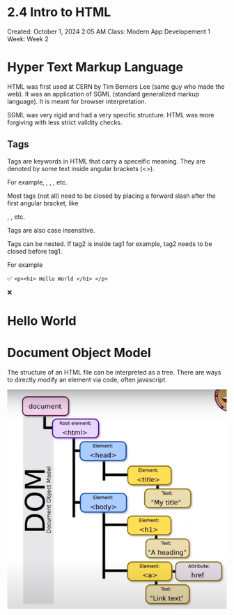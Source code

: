 # 2.4 Intro to HTML

Created: October 1, 2024 2:05 AM
Class: Modern App Developement 1
Week: Week 2

# Hyper Text Markup Language

HTML was first used at CERN by Tim Berners Lee (same guy who made the web). It was an application of SGML (standard generalized markup language). It is meant for browser interpretation.

SGML was very rigid and had a very specific structure. HTML was more forgiving with less strict validity checks.

## Tags

Tags are keywords in HTML that carry a speceific meaning. They are denoted by some text inside angular brackets (<>).

For example, <html>, <head>, <body>, etc.

Most tags (not all) need to be closed by placing a forward slash after the first angular bracket, like </p>, </head>, etc.

Tags are also case insensitive.

Tags can be nested. If tag2 is inside tag1 for example, tag2 needs to be closed before tag1.

For example

✅ ```<p><h1> Hello World </h1> </p>```

❌ <p><h1> Hello World <p><h1>

# Document Object Model

The structure of an HTML file can be interpreted as a tree. There are ways to directly modify an element via code, often javascript.

![image.png](image.png)